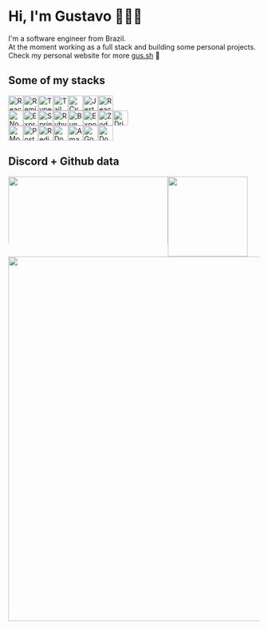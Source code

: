 

# Hi, I'm Gustavo 👨🏻‍💻
<div>
	I'm a software engineer from Brazil.</br>
	At the moment working as a full stack and building some personal projects.</br>
	Check my personal website for more <a href="https://gus.sh/">gus.sh</a> 👾
</div>

## Some of my stacks 
<div style="display: flex; flex-direction: row; justify-content: flex-center;">
  <img src="https://img.shields.io/badge/-React-0041a8?style=flat&logo=React&logoColor=white" height="30" alt="React" />
  <img src="https://img.shields.io/badge/-Remix-0041a8?style=flat&logo=Remix&logoColor=white" height="30" alt="Remix" />
  <img src="https://img.shields.io/badge/-TS-0041a8?style=flat&logo=TypeScript&logoColor=white" height="30" alt="Typescript" />
  <img src="https://img.shields.io/badge/-tailwindcss-0041a8?style=flat&logo=TailwindCSS&logoColor=white" height="30" alt="Tailwindcss" />
  <img src="https://img.shields.io/badge/-Cypress-0041a8?style=flat&logo=cypress&logoColor=white" height="30" alt="Cypress" />
  <img src="https://img.shields.io/badge/-Jest-0041a8?style=flat&logo=Jest&logoColor=white" height="30" alt="Jest" />
  <img src="https://img.shields.io/badge/-React Query-0041a8?style=flat&logo=ReactQuery&logoColor=white" height="30" alt="React Query" />
</div>

<div style="display: flex; flex-direction: row; justify-content: flex-center;">
  <img src="https://img.shields.io/badge/-Node-4900bf?style=flat&logo=Node.js&logoColor=white" height="30" alt="NodeJS" />
  <img src="https://img.shields.io/badge/-Express.-4900bf?style=flat&logo=Express&logoColor=white" height="30" alt="ExpressJS" />
  <img src="https://img.shields.io/badge/-Spring-4900bf?style=flat&logo=Spring&logoColor=white" height="30" alt="Spring" />
  <img src="https://img.shields.io/badge/-Rails-4900bf?style=flat&logo=RubyonRails&logoColor=white" height="30" alt="Ruby on Rails" />
  <img src="https://img.shields.io/badge/-Bun-4900bf?style=flat&logo=bun&logoColor=white" height="30" alt="Bun" /> 
  <img src="https://img.shields.io/badge/-Expo-4900bf?style=flat&logo=Expo&logoColor=white" height="30" alt="Expo" />
  <img src="https://img.shields.io/badge/-Zod-4900bf?style=flat&logo=zod&logoColor=white" height="30" alt="Zod" />
  <img src="https://img.shields.io/badge/-Drizzle-4900bf?style=flat&logo=drizzle&logoColor=white" height="30" alt="Drizzle" /> 
</div>

<div style="display: flex; flex-direction: row; justify-content: flex-center;">
  <img src="https://img.shields.io/badge/-MongoDb-c70050?style=flat&logo=MongoDB&logoColor=white" height="30" alt="MongoDB" />
  <img src="https://img.shields.io/badge/-PostgreSql-c70050?style=flat&logo=PostgreSQL&logoColor=white" height="30" alt="PostgreSQL" />
  <img src="https://img.shields.io/badge/-Redis-c70050?style=flat&logo=Redis&logoColor=white" height="30" alt="Redis" />
  <img src="https://img.shields.io/badge/-Docker-c70050?style=flat&logo=Docker&logoColor=white" height="30" alt="Docker" />  
  <img src="https://img.shields.io/badge/-AWS-c70050?style=flat&logo=amazonwebservices&logoColor=white" height="30" alt="Amazon AWS" />
  <img src="https://img.shields.io/badge/-GCP-c70050?style=flat&logo=GoogleCloud&logoColor=white" height="30" alt="Google Cloud" />
  <img src="https://img.shields.io/badge/-Dokploy!-c70050?style=flat&logo=Docker&logoColor=white" height="30" alt="Dokploy" />
</div>

## Discord + Github data 
<div style="display: flex; flex-direction: column">
  <div style="display: flex; flex-direction: row;">
  	<a href="https://discord.com/users/166331543378198528">
	    <img
		style="min-width: 134px; max-height: 134px;"
		width="320"
	        src="https://lanyard.kyrie25.dev/api/166331543378198528?imgStyle=square&waveColor=9745F5&waveSpotifyColor=9745F5&theme=dark&bg=000000&animated=false&borderRadius=10px&&idleMessage=wow%20my%20spotify%20isn%27t%20playing%20anything%20right%20now?%20Im%20probably%20focused%20on%20my%20code%20then"
	     />
  	</a>
     <img
	style="min-width: 160px;"
	height="160"
        src="https://streak-stats.demolab.com/?user=guustavocl&theme=midnight_purple&hide_border=true&date_format=M%20j%5B%2C%20Y%5D"
      />
   </div>
   <div style="display: flex; flex-direction: column">
      <img
	width="730"
        src="http://github-profile-summary-cards.vercel.app/api/cards/profile-details?username=guustavocl&theme=midnight_purple"
      />
   </div
</div>
